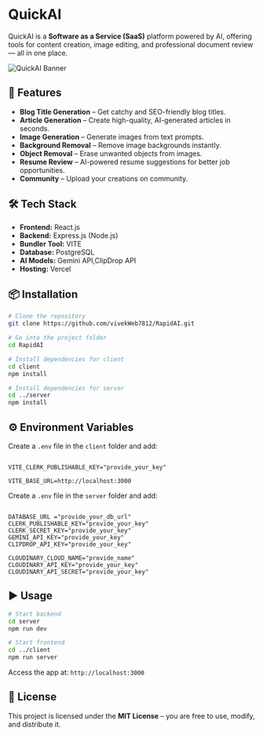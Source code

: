 # **QuickAI**

QuickAI is a **Software as a Service (SaaS)** platform powered by AI, offering tools for content creation, image editing, and professional document review — all in one place.

![QuickAI Banner](assets/logo.svg)  

## 🚀 Features
- **Blog Title Generation** – Get catchy and SEO-friendly blog titles.
- **Article Generation** – Create high-quality, AI-generated articles in seconds.
- **Image Generation** – Generate images from text prompts.
- **Background Removal** – Remove image backgrounds instantly.
- **Object Removal** – Erase unwanted objects from images.
- **Resume Review** – AI-powered resume suggestions for better job opportunities.
- **Community** – Upload your creations on community.

## 🛠 Tech Stack
- **Frontend:** React.js
- **Backend:** Express.js (Node.js)
- **Bundler Tool:** VITE
- **Database:** PostgreSQL
- **AI Models:** Gemini API,ClipDrop API
- **Hosting:** Vercel

## 📦 Installation

```bash
# Clone the repository
git clone https://github.com/vivekWeb7812/RapidAI.git

# Go into the project folder
cd RapidAI

# Install dependencies for client
cd client
npm install

# Install dependencies for server
cd ../server
npm install
```

## ⚙️ Environment Variables
Create a `.env` file in the `client` folder and add:

```

VITE_CLERK_PUBLISHABLE_KEY="provide_your_key"

VITE_BASE_URL=http://localhost:3000

```

Create a `.env` file in the `server` folder and add:

```

DATABASE_URL ="provide_your_db_url"
CLERK_PUBLISHABLE_KEY="provide_your_key"
CLERK_SECRET_KEY="provide_your_key"
GEMINI_API_KEY="provide_your_key"
CLIPDROP_API_KEY="provide_your_key"

CLOUDINARY_CLOUD_NAME="provide_name"
CLOUDINARY_API_KEY="provide_your_key"
CLOUDINARY_API_SECRET="provide_your_key"

```

## ▶️ Usage
```bash
# Start backend
cd server
npm run dev

# Start frontend
cd ../client
npm run server
```

Access the app at: `http://localhost:3000`

## 📜 License
This project is licensed under the **MIT License** – you are free to use, modify, and distribute it.
